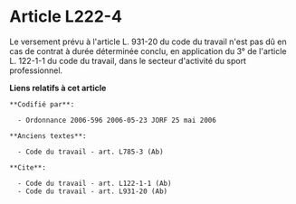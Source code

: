 # Article L222-4

Le versement prévu à l'article L. 931-20 du code du travail n'est pas dû en cas de contrat à durée déterminée conclu, en
application du 3° de l'article L. 122-1-1 du code du travail, dans le secteur d'activité du sport professionnel.

**Liens relatifs à cet article**

	**Codifié par**:

	  - Ordonnance 2006-596 2006-05-23 JORF 25 mai 2006

	**Anciens textes**:

	  - Code du travail - art. L785-3 (Ab)

	**Cite**:

	  - Code du travail - art. L122-1-1 (Ab)
	  - Code du travail - art. L931-20 (Ab)
